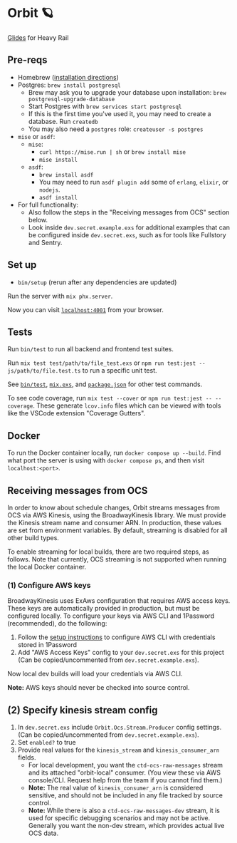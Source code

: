 # Orbit 🪐

[Glides](https://github.com/mbta/glides) for Heavy Rail

## Pre-reqs

- Homebrew ([installation directions](https://brew.sh/))
- Postgres: `brew install postgresql`
  - Brew may ask you to upgrade your database upon installation: `brew postgresql-upgrade-database`
  - Start Postgres with `brew services start postgresql`
  - If this is the first time you've used it, you may need to create a database. Run `createdb`
  - You may also need a `postgres` role: `createuser -s postgres`
- `mise` or `asdf`:
  - `mise`:
    - `curl https://mise.run | sh` or `brew install mise`
    - `mise install`
  - `asdf`:
    - `brew install asdf`
    - You may need to run `asdf plugin add` some of `erlang`, `elixir`, or `nodejs`.
    - `asdf install`
- For full functionality:
  - Also follow the steps in the "Receiving messages from OCS" section below.
  - Look inside `dev.secret.example.exs` for additional examples that can be configured inside
    `dev.secret.exs`, such as for tools like Fullstory and Sentry.

## Set up

- `bin/setup` (rerun after any dependencies are updated)

Run the server with `mix phx.server`.

Now you can visit [`localhost:4001`](http://localhost:4001) from your browser.

## Tests

Run `bin/test` to run all backend and frontend test suites.

Run `mix test test/path/to/file_test.exs` or `npm run test:jest -- js/path/to/file.test.ts` to run a specific unit test.

See [`bin/test`](bin/test), [`mix.exs`](mix.exs), and [`package.json`](package.json) for other test commands.

To see code coverage, run `mix test --cover` or `npm run test:jest -- --coverage`. These generate `lcov.info` files which can be viewed with tools like the VSCode extension "Coverage Gutters".

## Docker

To run the Docker container locally, run `docker compose up --build`.
Find what port the server is using with `docker compose ps`,
and then visit `localhost:<port>`.

## Receiving messages from OCS

In order to know about schedule changes, Orbit streams messages from OCS via AWS Kinesis, using the BroadwayKinesis library. We must provide the Kinesis stream name and consumer ARN. In production, these values are set from environment variables. By default, streaming is disabled for all other build types.

To enable streaming for local builds, there are two required steps, as follows. Note that currently, OCS streaming is not supported when running the local Docker container.

### (1) Configure AWS keys

BroadwayKinesis uses ExAws configuration that requires AWS access keys. These keys are automatically provided in production, but must be configured locally.
To configure your keys via AWS CLI and 1Password (recommended), do the following:

1. Follow the [setup instructions](https://www.notion.so/mbta-downtown-crossing/Loading-Secrets-from-1Password-into-Applications-101aa4debcb24372bdc3835918404c93) to configure AWS CLI with credentials stored in 1Password
2. Add "AWS Access Keys" config to your `dev.secret.exs` for this project (Can be copied/uncommented from `dev.secret.example.exs`).

Now local dev builds will load your credentials via AWS CLI.

**Note:** AWS keys should never be checked into source control.

## (2) Specify kinesis stream config

1. In `dev.secret.exs` include `Orbit.Ocs.Stream.Producer` config settings. (Can be copied/uncommented from `dev.secret.example.exs`).
2. Set `enabled?` to true
3. Provide real values for the `kinesis_stream` and `kinesis_consumer_arn` fields.
   - For local development, you want the `ctd-ocs-raw-messages` stream and its attached "orbit-local" consumer. (You view these via AWS console/CLI. Request help from the team if you cannot find them.)
   - **Note:** The real value of `kinesis_consumer_arn` is considered sensitive, and should not be included in any file tracked by source control.
   - **Note:** While there is also a `ctd-ocs-raw-messages-dev` stream, it is used for specific debugging scenarios and may not be active. Generally you want the non-dev stream, which provides actual live OCS data.
